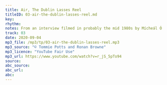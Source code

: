 ```yaml
---
title: Air, The Dublin Lasses Reel
titleID: 03-air-the-dublin-lasses-reel.md
key:
rhythm:
notes: From an interview filmed in probably the mid 1980s by Mícheál Ó Súilleabháin, as research for his PhD.
track: 03
date: 2020-09-04
mp3_file: /mp3/tp/03-air-the-dublin-lasses-reel.mp3
mp3_source: "© Tommie Potts and Ronan Browne"
mp3_licence: "YouTube Fair Use"
mp3_url: https://www.youtube.com/watch?v=r_jS_5pTo94
source:  
abc_source:
abc_url:
abc:
---
```

